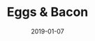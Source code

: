 ---
title: Eggs & Bacon
date: 2019-01-07
tags:
  - egg
  - bacon
mainImageFilename: candy_bg_eggbacon
mainImageTitle: Eggs & Bacon
---